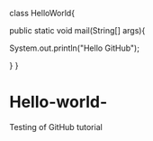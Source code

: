 class HelloWorld{

public static void mail(String[] args){

System.out.println("Hello GitHub");

}
  }


# Hello-world-
Testing of GitHub tutorial
